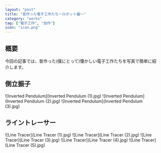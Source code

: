 ```yaml
---
layout: "post"
title: "昔作った電子工作たち～ロボット編～"
category: "works"
tag: ["電子工作", "自作"]
icon: "icon.png"
---
```


## 概要

今回の記事では、昔作った(僕にとって)懐かしい電子工作たちを写真で簡単に紹介します。
<!--more-->

## 倒立振子

![Inverted Pendulum](Inverted Pendulum (1).jpg)
![Inverted Pendulum](Inverted Pendulum (2).jpg)
![Inverted Pendulum](Inverted Pendulum (3).jpg)

## ライントレーサー

![Line Tracer](Line Tracer (1).jpg)
![Line Tracer](Line Tracer (2).jpg)
![Line Tracer](Line Tracer (3).jpg)
![Line Tracer](Line Tracer (4).jpg)
![Line Tracer](Line Tracer (5).jpg)

